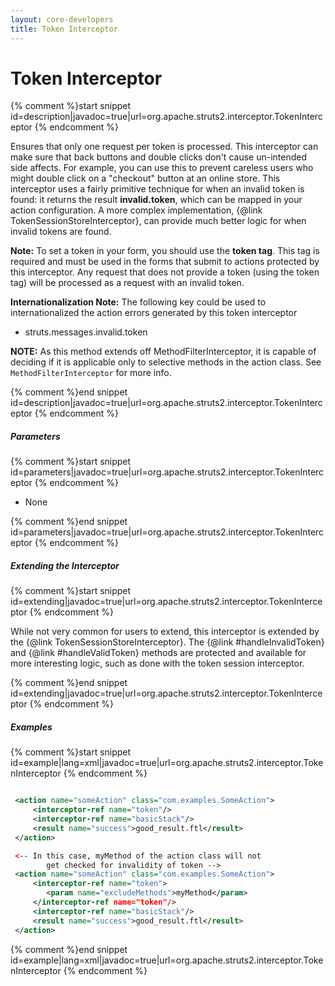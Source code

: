 ```yaml
---
layout: core-developers
title: Token Interceptor
---
```


# Token Interceptor



{% comment %}start snippet id=description|javadoc=true|url=org.apache.struts2.interceptor.TokenInterceptor {% endcomment %}
<p> <p>
 Ensures that only one request per token is processed. This interceptor can make sure that back buttons and double
 clicks don't cause un-intended side affects. For example, you can use this to prevent careless users who might double
 click on a "checkout" button at an online store. This interceptor uses a fairly primitive technique for when an
 invalid token is found: it returns the result <b>invalid.token</b>, which can be mapped in your action configuration.
 A more complex implementation, {@link TokenSessionStoreInterceptor}, can provide much better logic for when invalid
 tokens are found.
 </p>

 <p>
 <b>Note:</b> To set a token in your form, you should use the <b>token tag</b>. This tag is required and must be used
 in the forms that submit to actions protected by this interceptor. Any request that does not provide a token (using
 the token tag) will be processed as a request with an invalid token.
 </p>

 <p>
 <b>Internationalization Note:</b> The following key could be used to internationalized the action errors generated
 by this token interceptor
 </p>

 <ul>
    <li>struts.messages.invalid.token</li>
 </ul>

 <p>
 <b>NOTE:</b> As this method extends off MethodFilterInterceptor, it is capable of
 deciding if it is applicable only to selective methods in the action class. See
 <code>MethodFilterInterceptor</code> for more info.
 </p>

</p>
{% comment %}end snippet id=description|javadoc=true|url=org.apache.struts2.interceptor.TokenInterceptor {% endcomment %}

##### Parameters



{% comment %}start snippet id=parameters|javadoc=true|url=org.apache.struts2.interceptor.TokenInterceptor {% endcomment %}
<p>
 <ul>

 <li>None</li>

 </ul>

</p>
{% comment %}end snippet id=parameters|javadoc=true|url=org.apache.struts2.interceptor.TokenInterceptor {% endcomment %}

##### Extending the Interceptor



{% comment %}start snippet id=extending|javadoc=true|url=org.apache.struts2.interceptor.TokenInterceptor {% endcomment %}
<p> <p>
 While not very common for users to extend, this interceptor is extended by the {@link TokenSessionStoreInterceptor}.
 The {@link #handleInvalidToken}  and {@link #handleValidToken} methods are protected and available for more
 interesting logic, such as done with the token session interceptor.
 </p>
</p>
{% comment %}end snippet id=extending|javadoc=true|url=org.apache.struts2.interceptor.TokenInterceptor {% endcomment %}

##### Examples



{% comment %}start snippet id=example|lang=xml|javadoc=true|url=org.apache.struts2.interceptor.TokenInterceptor {% endcomment %}

```xml

 <action name="someAction" class="com.examples.SomeAction">
     <interceptor-ref name="token"/>
     <interceptor-ref name="basicStack"/>
     <result name="success">good_result.ftl</result>
 </action>

 <-- In this case, myMethod of the action class will not
        get checked for invalidity of token -->
 <action name="someAction" class="com.examples.SomeAction">
     <interceptor-ref name="token">
        <param name="excludeMethods">myMethod</param>
     </interceptor-ref name="token"/>
     <interceptor-ref name="basicStack"/>
     <result name="success">good_result.ftl</result>
 </action>


```

{% comment %}end snippet id=example|lang=xml|javadoc=true|url=org.apache.struts2.interceptor.TokenInterceptor {% endcomment %}


